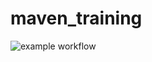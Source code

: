 # maven_training
![example workflow](https://github.com/NathanPo/maven_training/actions/workflows/build.yml/badge.svg)
